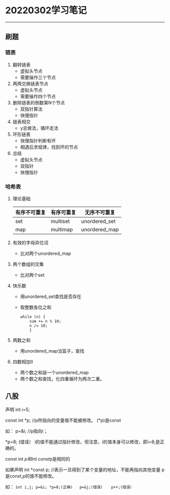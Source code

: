 # 20220302学习笔记

***

## 刷题

### 链表

1. 翻转链表
   * 虚拟头节点
   * 需要操作三个节点
2. 两两交换链表节点
   * 虚拟头节点
   * 需要操作四个节点
3. 删除链表的倒数第N个节点
   * 双指针算法
   * 快慢指针
4. 链表相交
   * y总做法，循环走法
5. 环形链表
   * 快慢指针判断有环
   * 相遇后求规律，找到环的节点
6. 总结
   * 虚拟头节点
   * 双指针
   * 快慢指针

### 哈希表

1. 理论基础

   | 有序不可重复| 有序可重复 | 无序不可重复 |
   | --- | ---      |---            |
   | set | multiset | unordered_set |
   | map | multimap | unordered_map |
2. 有效的字母异位词
   * 比对两个unordered_map
3. 两个数组的交集
   * 比对两个set
4. 快乐数
   * 用unordered_set查找是否存在
   * 取整数各位之和

        ```
        while (n) {
            sum += n % 10;
            n /= 10;
            } 
        ```

5. 两数之和
   * 用unordered_map当篮子，查找
6. 四数相加II
   * 两个数之和装一个unordered_map
   * 两个数之和查找，化四重循环为两次二重。

## 八股

声明 int i=5;

const int *p;  //p所指向的变量值不能被修改。
(*p)是const

如：  p=&i;   //p指向i；

*p=8;  (错误） i的值不能通过指针修改，但注意，i的值本身可以修改，即i=8;是正确的。

const int *p和int const*p是相同的

如果声明 int *const p;  //表示一旦得到了某个变量的地址，不能再指向其他变量
p是const,p的值不能修改。

如：
    ```
    int i,j;
    p=&i;
    *p=8;(正确)  
    p=&j;(错误）  
    p++;(错误）
    ```  
